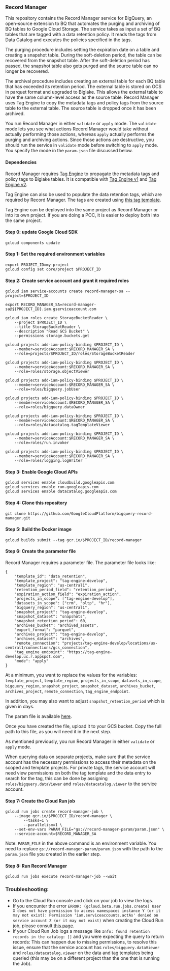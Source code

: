 ### Record Manager
This repository contains the Record Manager service for BigQuery, an open-source extension to BQ that automates the purging and archiving of BQ tables to Google Cloud Storage. The service takes as input a set of BQ tables that are tagged with a data retention policy. It reads the tags from Data Catalog and executes the policies specified in the tags. 

The purging procedure includes setting the expiration date on a table and creating a snapshot table. During the soft-deletion period, the table can be recovered from the snapshot table. After the soft-deletion period has passed, the snapshot table also gets purged and the source table can no longer be recovered. 

The archival procedure includes creating an external table for each BQ table that has exceeded its retention period. The external table is stored on GCS in parquet format and upgraded to Biglake. This allows the external table to have the same column-level access as the source table. Record Manager uses Tag Engine to copy the metadata tags and policy tags from the source table to the external table. The source table is dropped once it has been archived. 

You run Record Manager in either `validate` or `apply` mode. The `validate` mode lets you see what actions Record Manager would take without actually performing those actions, whereas `apply` actually performs the purging and archiving actions. Since those actions are destructive, you should run the service in `validate` mode before switching to `apply` mode. You specify the mode in the `param.json` file discussed below. 

#### Dependencies 

Record Manager requires [Tag Engine](https://github.com/GoogleCloudPlatform/datacatalog-tag-engine/) to propagate the metadata tags and policy tags to Biglake tables. It is compatible with [Tag Engine v1](https://github.com/GoogleCloudPlatform/datacatalog-tag-engine/blob/main/README.md) and [Tag Engine v2](https://github.com/GoogleCloudPlatform/datacatalog-tag-engine/tree/cloud-run). 

Tag Engine can also be used to populate the data retention tags, which are required by Record Manager. The tags are created using [this tag template](https://github.com/GoogleCloudPlatform/datacatalog-templates/blob/master/data_retention.yaml).  

Tag Engine can be deployed into the same project as Record Manager or into its own project. If you are doing a POC, it is easier to deploy both into the same project. 


#### Step 0: update Google Cloud SDK

```
gcloud components update
```

#### Step 1: Set the required environment variables

```
export PROJECT_ID=my-project
gcloud config set core/project $PROJECT_ID
```

#### Step 2: Create service account and grant it required roles

```
gcloud iam service-accounts create record-manager-sa --project=$PROJECT_ID

export RECORD_MANAGER_SA=record-manager-sa@${PROJECT_ID}.iam.gserviceaccount.com

gcloud iam roles create StorageBucketReader \
	--project $PROJECT_ID \
	--title StorageBucketReader \
	--description "Read GCS Bucket" \
	--permissions storage.buckets.get

gcloud projects add-iam-policy-binding $PROJECT_ID \
	--member=serviceAccount:$RECORD_MANAGER_SA \
	--role=projects/$PROJECT_ID/roles/StorageBucketReader

gcloud projects add-iam-policy-binding $PROJECT_ID \
	--member=serviceAccount:$RECORD_MANAGER_SA \
	--role=roles/storage.objectViewer

gcloud projects add-iam-policy-binding $PROJECT_ID \
	--member=serviceAccount:$RECORD_MANAGER_SA \
	--role=roles/bigquery.jobUser
	
gcloud projects add-iam-policy-binding $PROJECT_ID \
	--member=serviceAccount:$RECORD_MANAGER_SA \
	--role=roles/bigquery.dataOwner
	
gcloud projects add-iam-policy-binding $PROJECT_ID \
	--member=serviceAccount:$RECORD_MANAGER_SA \
	--role=roles/datacatalog.tagTemplateViewer

gcloud projects add-iam-policy-binding $PROJECT_ID \
	--member=serviceAccount:$RECORD_MANAGER_SA \
	--role=roles/run.invoker
	
gcloud projects add-iam-policy-binding $PROJECT_ID \
	--member=serviceAccount:$RECORD_MANAGER_SA \
	--role=roles/logging.logWriter
```

#### Step 3: Enable Google Cloud APIs

```
gcloud services enable cloudbuild.googleapis.com
gcloud services enable run.googleapis.com
gcloud services enable datacatalog.googleapis.com
```

#### Step 4: Clone this repository
```
git clone https://github.com/GoogleCloudPlatform/bigquery-record-manager.git
```

#### Step 5: Build the Docker image

```
gcloud builds submit --tag gcr.io/$PROJECT_ID/record-manager
```

#### Step 6: Create the parameter file

Record Manager requires a parameter file. The parameter file looks like:

```
{
	"template_id": "data_retention", 
	"template_project": "tag-engine-develop", 
	"template_region": "us-central1", 
	"retention_period_field": "retention_period",
	"expiration_action_field": "expiration_action",
	"projects_in_scope": ["tag-engine-develop"],
	"datasets_in_scope": ["crm", "oltp", "hr"],
	"bigquery_region": "us-central1",
	"snapshot_project": "tag-engine-develop",
	"snapshot_dataset": "snapshots",
	"snapshot_retention_period": 60,
	"archives_bucket": "archived_assets",
	"export_format": "parquet",
	"archives_project": "tag-engine-develop",
	"archives_dataset": "archives",
	"remote_connection": "projects/tag-engine-develop/locations/us-central1/connections/gcs_connection",
	"tag_engine_endpoint": "https://tag-engine-develop.uc.r.appspot.com",
	"mode": "apply"
}
```

At a minimum, you want to replace the values for the variables: `template_project`, `template_region`, `projects_in_scope`, `datasets_in_scope`, `bigquery_region`, `snapshot_project`, `snapshot_dataset`, `archives_bucket`, `archives_project`, `remote_connection`, `tag_engine_endpoint`. 
 
In addition, you may also want to adjust `snapshot_retention_period` which is given in days. 

The param file is available [here](https://github.com/GoogleCloudPlatform/bigquery-record-manager/blob/main/param.json). 

Once you have created the file, upload it to your GCS bucket. Copy the full path to this file, as you will need it in the next step. 

As mentioned previously, you run Record Manager in either `validate` or `apply` mode. 

When querying data on separate projects, make sure that the service account has the necessary permissions to access their metadata on the scoped and template projects. For private tags, the service account will need view permissions on both the tag template and the data entry to search for the tag, this can be done by assigning `roles/bigquery.dataViewer` and `roles/datacatalog.viewer` to the service account.

#### Step 7: Create the Cloud Run job

```
gcloud run jobs create record-manager-job \
	--image gcr.io/$PROJECT_ID/record-manager \
        --tasks=1 \
        --parallelism=1 \
	--set-env-vars PARAM_FILE="gs://record-manager-param/param.json" \
	--service-account=$RECORD_MANAGER_SA
```

Note: `PARAM_FILE` in the above command is an environment variable. You need to replace `gs://record-manager-param/param.json` with the path to the `param.json` file you created in the earlier step. 

#### Step 8: Run Record Manager

```
gcloud run jobs execute record-manager-job --wait
```

### Troubleshooting:

* Go to the Cloud Run console and click on your job to view the logs. 
* If you encounter the error `ERROR: (gcloud.beta.run.jobs.create) User X does not have permission to access namespaces instance Y (or it may not exist): Permission 'iam.serviceaccounts.actAs' denied on service account Z (or it may not exist)` when creating the Cloud Run job, please consult [this page](https://cloud.google.com/iam/docs/service-accounts-actas).
* If your Cloud Run Job logs a message like `Info: found retention records in the catalog: []` and you were expecting the query to return records: This can happen due to missing permissions, to resolve this issue, ensure that the service account has `roles/bigquery.dataViewer` and `roles/datacatalog.viewer` on the data and tag templates being queried (this may be on a different project than the one that is running the Job).
